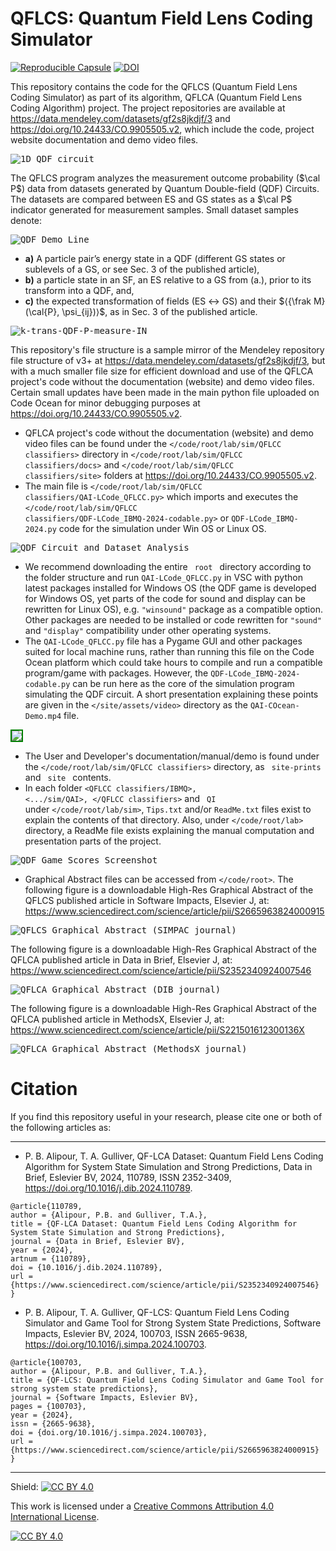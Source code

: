 # QFLCS: Quantum Field Lens Coding Simulator  
<a href="https://codeocean.com/capsule/6853712/tree/v2" rel="nofollow"><img src="https://camo.githubusercontent.com/e87f2f36d121738df28a7874060df38088670c1aad8eed3af5b76c9a34ad86c7/68747470733a2f2f696d672e736869656c64732e696f2f7374617469632f76313f6c6162656c3d266d6573736167653d636f64652b6f6365616e26636f6c6f723d626c7565" alt="Reproducible Capsule" data-canonical-src="https://img.shields.io/static/v1?label=&amp;message=code+ocean&amp;color=blue" style="max-width: 100%;"></a>
<a href="https://doi.org/10.24433/CO.9905505.v2" rel="nofollow"><img src="https://camo.githubusercontent.com/e13bd3cde5bb6f6a94c38c32eb5d3a5b6e92d711f3b4f13f6114cd65e2f485c5/68747470733a2f2f7a656e6f646f2e6f72672f62616467652f363938373335332e737667" alt="DOI" data-canonical-src="https://codeocean.com/a/badge/open-in-code-ocean.svg" style="max-width: 100%;"></a>

This repository contains the code for the QFLCS (Quantum Field Lens Coding Simulator) as part of its algorithm, QFLCA (Quantum Field Lens Coding Algorithm) project.
The project repositories are available at https://data.mendeley.com/datasets/gf2s8jkdjf/3 and https://doi.org/10.24433/CO.9905505.v2, which include the code, project website documentation and demo video files.

<kbd> ![1D QDF circuit](1D-qdf-circuit.gif) </kbd> 

The QFLCS program analyzes the measurement outcome probability ($\cal P$) data from datasets generated by Quantum Double-field (QDF) Circuits. The datasets are compared between ES and GS states as a $\cal P$ indicator generated for measurement samples. Small dataset samples denote: 

<kbd> ![QDF_Demo Line](QDF_demo_line.gif) </kbd>

- **a)** A particle pair’s energy state in a QDF (different GS states or sublevels of a GS, or see Sec. 3 of the published article), <br>
- **b)** a particle state in an SF, an ES relative to a GS from (a.), prior to its transform into a QDF, and, <br>
- **c)** the expected transformation of fields (ES $\longleftrightarrow$ GS) and their $⟨{\frak M}(\cal{P}, \psi_{ij})⟩$, as in Sec. 3 of the published article.

<kbd> ![k-trans-QDF-P-measure-IN](k-trans-QDF-P-measure-IN.png) </kbd>

This repository's file structure is a sample mirror of the Mendeley repository file structure of v3+ at https://data.mendeley.com/datasets/gf2s8jkdjf/3, but with a much smaller file size for efficient download and use of the QFLCA project's code without the documentation (website) and demo video files. Certain small updates have been made in the main python file uploaded on Code Ocean for minor debugging purposes at https://doi.org/10.24433/CO.9905505.v2. 

* QFLCA project's code without the documentation (website) and demo video files can be found under the <code></code/root/lab/sim/QFLCC classifiers></code> directory in <code></code/root/lab/sim/QFLCC classifiers/docs></code> and <code></code/root/lab/sim/QFLCC classifiers/site></code> folders at https://doi.org/10.24433/CO.9905505.v2.
* The main file is <code></code/root/lab/sim/QFLCC classifiers/QAI-LCode_QFLCC.py></code> which imports and executes the <code></code/root/lab/sim/QFLCC classifiers/QDF-LCode_IBMQ-2024-codable.py></code> or <code>QDF-LCode_IBMQ-2024.py</code> code for the simulation under Win OS or Linux OS.  

<kbd> ![QDF_Circuit_and Dataset Analysis](QDF_circuit_screenshot.jpg) </kbd>
* We recommend downloading the entire <code> root </code> directory according to the folder structure and run <code>QAI-LCode_QFLCC.py</code> in VSC with python latest packages installed for Windows OS (the QDF game is developed for Windows OS, yet parts of the code for sound and display can be rewritten for Linux OS), e.g. <code>"winsound"</code> package as a compatible option. Other packages are needed to be installed or code rewritten for <code>"sound"</code> and <code>"display"</code> compatibility under other operating systems.
* The <code>QAI-LCode_QFLCC.py</code> file has a Pygame GUI and other packages suited for local machine runs, rather than running this file on the Code Ocean platform which could take hours to compile and run a compatible program/game with packages. 
However, the <code>QDF-LCode_IBMQ-2024-codable.py</code> can be run here as the core of the simulation program simulating the QDF circuit. 
A short presentation explaining these points are given in the <code></site/assets/video></code> directory as the <code>QAI-COcean-Demo.mp4</code> file.

<kbd> <img src="Alice_Bob_Qauntum-Doubles.gif" style="border: 2px solid green" target="_blank" /> </kbd>

* The User and Developer's documentation/manual/demo is found under the <code></code/root/lab/sim/QFLCC&nbsp;classifiers></code> directory, as <code> site-prints </code> and <code> site </code> contents.
* In each folder <code><QFLCC classifiers/IBMQ>, <.../sim/QAI>, </QFLCC classifiers></code> and <code> QI </code> under <code></code/root/lab/sim></code>, <code>Tips.txt</code> and/or <code>ReadMe.txt</code> files exist to explain the contents of that directory. Also, under <code></code/root/lab></code> directory, a ReadMe file exists explaining the manual computation and presentation parts of the project.
  
<kbd> ![QDF Game Scores Screenshot](QDF_game_screenshot.jpg) </kbd>

* Graphical Abstract files can be accessed from <code></code/root></code>. The following figure is a downloadable High-Res Graphical Abstract of the QFLCS published article in Software Impacts, Elsevier J, at: https://www.sciencedirect.com/science/article/pii/S2665963824000915
 
<kbd> ![QFLCS Graphical Abstract (SIMPAC journal)](./root/SIMPAC_GAbstract.jpg) </kbd>

The following figure is a downloadable High-Res Graphical Abstract of the QFLCA published article in Data in Brief, Elsevier J, at: https://www.sciencedirect.com/science/article/pii/S2352340924007546

<kbd> ![QFLCA Graphical Abstract (DIB journal)](./root/DIB_GAbstract.png) </kbd>

The following figure is a downloadable High-Res Graphical Abstract of the QFLCA published article in MethodsX, Elsevier J, at: https://www.sciencedirect.com/science/article/pii/S221501612300136X

<kbd> ![QFLCA Graphical Abstract (MethodsX journal)](./root/MethX_GAbstract.png) </kbd>

# Citation
If you find this repository useful in your research, please cite one or both of the following articles as: 
<hr />

- P. B. Alipour, T. A. Gulliver,
QF-LCA Dataset: Quantum Field Lens Coding Algorithm for System State Simulation and Strong Predictions, Data in Brief, Eslevier BV,
2024, 110789, ISSN 2352-3409, https://doi.org/10.1016/j.dib.2024.110789.

```
@article{110789, 
author = {Alipour, P.B. and Gulliver, T.A.},  
title = {QF-LCA Dataset: Quantum Field Lens Coding Algorithm for System State Simulation and Strong Predictions}, 
journal = {Data in Brief, Eslevier BV}, 
year = {2024}, 
artnum = {110789}, 
doi = {10.1016/j.dib.2024.110789}, 
url = {https://www.sciencedirect.com/science/article/pii/S2352340924007546} 
}
```

- P. B. Alipour, T. A. Gulliver,
QF-LCS: Quantum Field Lens Coding Simulator and Game Tool for Strong System State Predictions, Software Impacts, Eslevier BV,
2024, 100703, ISSN 2665-9638, https://doi.org/10.1016/j.simpa.2024.100703.

```
@article{100703, 
author = {Alipour, P.B. and Gulliver, T.A.}, 
title = {QF-LCS: Quantum Field Lens Coding Simulator and Game Tool for strong system state predictions}, 
journal = {Software Impacts, Eslevier BV}, 
pages = {100703}, 
year = {2024}, 
issn = {2665-9638}, 
doi = {doi.org/10.1016/j.simpa.2024.100703}, 
url = {https://www.sciencedirect.com/science/article/pii/S2665963824000915} 
}
```


<hr />

Shield: [![CC BY 4.0][cc-by-shield]][cc-by]

This work is licensed under a
[Creative Commons Attribution 4.0 International License][cc-by].

[![CC BY 4.0][cc-by-image]][cc-by]

[cc-by]: http://creativecommons.org/licenses/by/4.0/
[cc-by-image]: https://i.creativecommons.org/l/by/4.0/88x31.png
[cc-by-shield]: https://img.shields.io/badge/License-CC%20BY%204.0-lightgrey.svg
